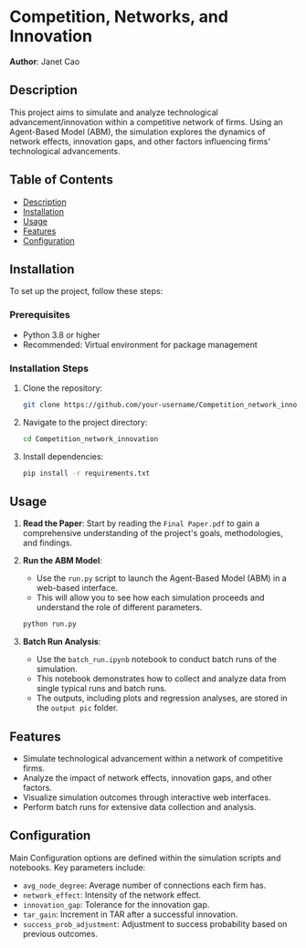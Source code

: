 # Competition, Networks, and Innovation

**Author**: Janet Cao  

## Description
This project aims to simulate and analyze technological advancement/innovation within a competitive network of firms. Using an Agent-Based Model (ABM), the simulation explores the dynamics of network effects, innovation gaps, and other factors influencing firms' technological advancements.

## Table of Contents
- [Description](#description)
- [Installation](#installation)
- [Usage](#usage)
- [Features](#features)
- [Configuration](#configuration)


## Installation
To set up the project, follow these steps:

### Prerequisites
- Python 3.8 or higher
- Recommended: Virtual environment for package management

### Installation Steps
1. Clone the repository:
    ```bash
    git clone https://github.com/your-username/Competition_network_innovation.git
    ```
2. Navigate to the project directory:
    ```bash
    cd Competition_network_innovation
    ```
3. Install dependencies:
    ```bash
    pip install -r requirements.txt
    ```

## Usage
1. **Read the Paper**: Start by reading the `Final Paper.pdf` to gain a comprehensive understanding of the project's goals, methodologies, and findings.

2. **Run the ABM Model**: 
    - Use the `run.py` script to launch the Agent-Based Model (ABM) in a web-based interface.
    - This will allow you to see how each simulation proceeds and understand the role of different parameters.
    ```bash
    python run.py
    ```

3. **Batch Run Analysis**:
    - Use the `batch_run.ipynb` notebook to conduct batch runs of the simulation.
    - This notebook demonstrates how to collect and analyze data from single typical runs and batch runs.
    - The outputs, including plots and regression analyses, are stored in the `output pic` folder.

## Features
- Simulate technological advancement within a network of competitive firms.
- Analyze the impact of network effects, innovation gaps, and other factors.
- Visualize simulation outcomes through interactive web interfaces.
- Perform batch runs for extensive data collection and analysis.

## Configuration
Main Configuration options are defined within the simulation scripts and notebooks. Key parameters include:
- `avg_node_degree`: Average number of connections each firm has.
- `network_effect`: Intensity of the network effect.
- `innovation_gap`: Tolerance for the innovation gap.
- `tar_gain`: Increment in TAR after a successful innovation.
- `success_prob_adjustment`: Adjustment to success probability based on previous outcomes.
